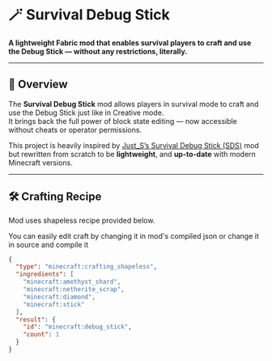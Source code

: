 # 🪄 Survival Debug Stick

**A lightweight Fabric mod that enables survival players to craft and use the Debug Stick — without any restrictions, literally.**

---

## 📖 Overview

The **Survival Debug Stick** mod allows players in survival mode to craft and use the Debug Stick just like in Creative mode.  
It brings back the full power of block state editing — now accessible without cheats or operator permissions.

This project is heavily inspired by [Just_S’s Survival Debug Stick (SDS)](https://modrinth.com/mod/survival-debug-stick) mod but rewritten from scratch to be **lightweight**, and **up-to-date** with modern Minecraft versions.

---

## 🛠 Crafting Recipe

Mod uses shapeless recipe provided below.

You can easily edit craft by changing it in mod's compiled json or change it in source and compile it

```json
{
  "type": "minecraft:crafting_shapeless",
  "ingredients": [
    "minecraft:amethyst_shard",
    "minecraft:netherite_scrap",
    "minecraft:diamond",
    "minecraft:stick"
  ],
  "result": {
    "id": "minecraft:debug_stick",
    "count": 1
  }
}